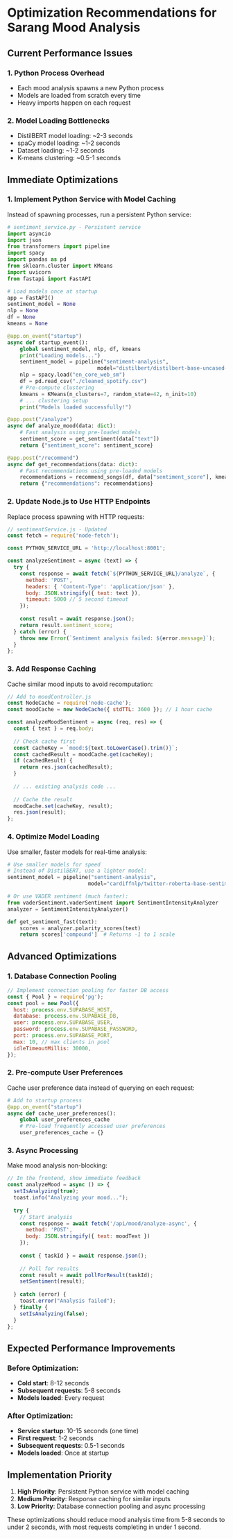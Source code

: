# Optimization Recommendations for Sarang Mood Analysis

## Current Performance Issues

### 1. Python Process Overhead
- Each mood analysis spawns a new Python process
- Models are loaded from scratch every time
- Heavy imports happen on each request

### 2. Model Loading Bottlenecks
- DistilBERT model loading: ~2-3 seconds
- spaCy model loading: ~1-2 seconds  
- Dataset loading: ~1-2 seconds
- K-means clustering: ~0.5-1 seconds

## Immediate Optimizations

### 1. Implement Python Service with Model Caching
Instead of spawning processes, run a persistent Python service:

```python
# sentiment_service.py - Persistent service
import asyncio
import json
from transformers import pipeline
import spacy
import pandas as pd
from sklearn.cluster import KMeans
import uvicorn
from fastapi import FastAPI

# Load models once at startup
app = FastAPI()
sentiment_model = None
nlp = None
df = None
kmeans = None

@app.on_event("startup")
async def startup_event():
    global sentiment_model, nlp, df, kmeans
    print("Loading models...")
    sentiment_model = pipeline("sentiment-analysis", 
                             model="distilbert/distilbert-base-uncased-finetuned-sst-2-english")
    nlp = spacy.load("en_core_web_sm")
    df = pd.read_csv("./cleaned_spotify.csv")
    # Pre-compute clustering
    kmeans = KMeans(n_clusters=7, random_state=42, n_init=10)
    # ... clustering setup
    print("Models loaded successfully!")

@app.post("/analyze")
async def analyze_mood(data: dict):
    # Fast analysis using pre-loaded models
    sentiment_score = get_sentiment(data["text"])
    return {"sentiment_score": sentiment_score}

@app.post("/recommend")
async def get_recommendations(data: dict):
    # Fast recommendations using pre-loaded models
    recommendations = recommend_songs(df, data["sentiment_score"], kmeans)
    return {"recommendations": recommendations}
```

### 2. Update Node.js to Use HTTP Endpoints
Replace process spawning with HTTP requests:

```javascript
// sentimentService.js - Updated
const fetch = require('node-fetch');

const PYTHON_SERVICE_URL = 'http://localhost:8001';

const analyzeSentiment = async (text) => {
  try {
    const response = await fetch(`${PYTHON_SERVICE_URL}/analyze`, {
      method: 'POST',
      headers: { 'Content-Type': 'application/json' },
      body: JSON.stringify({ text: text }),
      timeout: 5000 // 5 second timeout
    });
    
    const result = await response.json();
    return result.sentiment_score;
  } catch (error) {
    throw new Error(`Sentiment analysis failed: ${error.message}`);
  }
};
```

### 3. Add Response Caching
Cache similar mood inputs to avoid recomputation:

```javascript
// Add to moodController.js
const NodeCache = require('node-cache');
const moodCache = new NodeCache({ stdTTL: 3600 }); // 1 hour cache

const analyzeMoodSentiment = async (req, res) => {
  const { text } = req.body;
  
  // Check cache first
  const cacheKey = `mood:${text.toLowerCase().trim()}`;
  const cachedResult = moodCache.get(cacheKey);
  if (cachedResult) {
    return res.json(cachedResult);
  }
  
  // ... existing analysis code ...
  
  // Cache the result
  moodCache.set(cacheKey, result);
  res.json(result);
};
```

### 4. Optimize Model Loading
Use smaller, faster models for real-time analysis:

```python
# Use smaller models for speed
# Instead of DistilBERT, use a lighter model:
sentiment_model = pipeline("sentiment-analysis", 
                          model="cardiffnlp/twitter-roberta-base-sentiment-latest")

# Or use VADER sentiment (much faster):
from vaderSentiment.vaderSentiment import SentimentIntensityAnalyzer
analyzer = SentimentIntensityAnalyzer()

def get_sentiment_fast(text):
    scores = analyzer.polarity_scores(text)
    return scores['compound']  # Returns -1 to 1 scale
```

## Advanced Optimizations

### 1. Database Connection Pooling
```javascript
// Implement connection pooling for faster DB access
const { Pool } = require('pg');
const pool = new Pool({
  host: process.env.SUPABASE_HOST,
  database: process.env.SUPABASE_DB,
  user: process.env.SUPABASE_USER,
  password: process.env.SUPABASE_PASSWORD,
  port: process.env.SUPABASE_PORT,
  max: 10, // max clients in pool
  idleTimeoutMillis: 30000,
});
```

### 2. Pre-compute User Preferences
Cache user preference data instead of querying on each request:

```python
# Add to startup process
@app.on_event("startup")
async def cache_user_preferences():
    global user_preferences_cache
    # Pre-load frequently accessed user preferences
    user_preferences_cache = {}
```

### 3. Async Processing
Make mood analysis non-blocking:

```javascript
// In the frontend, show immediate feedback
const analyzeMood = async () => {
  setIsAnalyzing(true);
  toast.info("Analyzing your mood...");
  
  try {
    // Start analysis
    const response = await fetch('/api/mood/analyze-async', {
      method: 'POST',
      body: JSON.stringify({ text: moodText })
    });
    
    const { taskId } = await response.json();
    
    // Poll for results
    const result = await pollForResult(taskId);
    setSentiment(result);
    
  } catch (error) {
    toast.error("Analysis failed");
  } finally {
    setIsAnalyzing(false);
  }
};
```

## Expected Performance Improvements

### Before Optimization:
- **Cold start**: 8-12 seconds
- **Subsequent requests**: 5-8 seconds
- **Models loaded**: Every request

### After Optimization:
- **Service startup**: 10-15 seconds (one time)
- **First request**: 1-2 seconds
- **Subsequent requests**: 0.5-1 seconds
- **Models loaded**: Once at startup

## Implementation Priority

1. **High Priority**: Persistent Python service with model caching
2. **Medium Priority**: Response caching for similar inputs
3. **Low Priority**: Database connection pooling and async processing

These optimizations should reduce mood analysis time from 5-8 seconds to under 2 seconds, with most requests completing in under 1 second.
